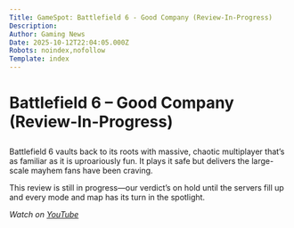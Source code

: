 ```yaml
---
Title: GameSpot: Battlefield 6 - Good Company (Review-In-Progress)
Description: 
Author: Gaming News
Date: 2025-10-12T22:04:05.000Z
Robots: noindex,nofollow
Template: index
---
```

<h1>
  
  
  Battlefield 6 – Good Company (Review-In-Progress)
</h1>

<p>Battlefield 6 vaults back to its roots with massive, chaotic multiplayer that’s as familiar as it is uproariously fun. It plays it safe but delivers the large-scale mayhem fans have been craving.</p>

<p>This review is still in progress—our verdict’s on hold until the servers fill up and every mode and map has its turn in the spotlight.</p>

<p><em>Watch on <a href="https://www.youtube.com/watch?v=_6WT-mOYTeo" rel="noopener noreferrer">YouTube</a></em></p>

